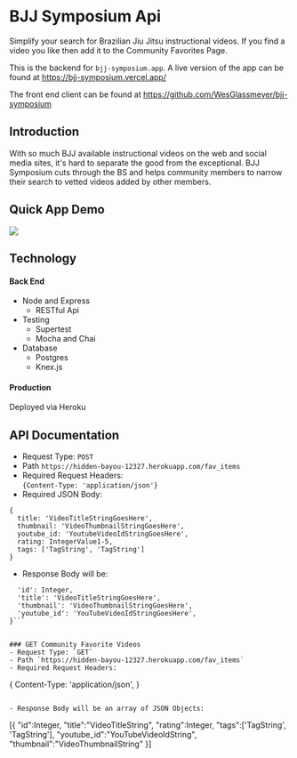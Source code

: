 # BJJ Symposium Api

Simplify your search for Brazilian Jiu Jitsu instructional videos. If you find a video you like then add it to the Community Favorites Page.

This is the backend for `bjj-symposium.app`. A live version of the app can be found at https://bjj-symposium.vercel.app/

The front end client can be found at https://github.com/WesGlassmeyer/bjj-symposium

## Introduction

With so much BJJ available instructional videos on the web and social media sites, it's hard to separate the good from the exceptional. BJJ Symposium cuts through the BS and helps community members to narrow their search to vetted videos added by other members.

## Quick App Demo

![](gif/demo.gif)

## Technology

#### Back End

- Node and Express
  - RESTful Api
- Testing
  - Supertest
  - Mocha and Chai
- Database
  - Postgres
  - Knex.js

#### Production

Deployed via Heroku

## API Documentation

- Request Type: `POST`
- Path `https://hidden-bayou-12327.herokuapp.com/fav_items`
- Required Request Headers:  
  `{Content-Type: 'application/json'}`
- Required JSON Body:

```
{
  title: 'VideoTitleStringGoesHere',
  thumbnail: 'VideoThumbnailStringGoesHere',
  youtube_id: 'YoutubeVideoIdStringGoesHere',
  rating: IntegerValue1-5,
  tags: ['TagString', 'TagString']
}
```

- Response Body will be:

````{
  'id': Integer,
  'title': 'VideoTitleStringGoesHere',
  'thumbnail': 'VideoThumbnailStringGoesHere',
  'youtube_id': 'YouTubeVideoIdStringGoesHere',
}```


### GET Community Favorite Videos
- Request Type: `GET`
- Path `https://hidden-bayou-12327.herokuapp.com/fav_items`
- Required Request Headers:
````

{
Content-Type: 'application/json',
}

```

- Response Body will be an array of JSON Objects:
```

[{
"id":Integer,
"title":"VideoTitleString",
"rating":Integer,
"tags":['TagString', 'TagString'],
"youtube_id":"YouTubeVideoIdString",
"thumbnail":"VideoThumbnailString"
}]
